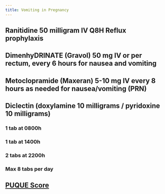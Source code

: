 ```yaml
---
title: Vomiting in Pregnancy
---
```


## **Ranitidine** 50 milligram IV Q8H Reflux prophylaxis
## **DimenhyDRINATE** (Gravol) 50 mg IV or per rectum, every 6 hours for nausea and vomiting
## Metoclopramide (Maxeran) 5-10 mg IV every 8 hours as needed for nausea/vomiting (PRN)
## Diclectin (doxylamine 10 milligrams / pyridoxine 10 milligrams)
### 1 tab at 0800h
### 1 tab at 1400h
### 2 tabs at 2200h
### Max 8 tabs per day
## [PUQUE Score](https://www.babymed.com/puqe-nausea-and-vomiting-score/take)

